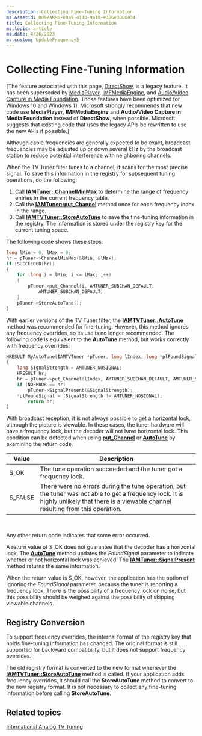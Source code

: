 ```yaml
---
description: Collecting Fine-Tuning Information
ms.assetid: 0d9ea896-e0a9-411b-9a10-e366e3686a34
title: Collecting Fine-Tuning Information
ms.topic: article
ms.date: 4/26/2023
ms.custom: UpdateFrequency5
---
```


# Collecting Fine-Tuning Information

\[The feature associated with this page, [DirectShow](/windows/win32/directshow/directshow), is a legacy feature. It has been superseded by [MediaPlayer](/uwp/api/Windows.Media.Playback.MediaPlayer), [IMFMediaEngine](/windows/win32/api/mfmediaengine/nn-mfmediaengine-imfmediaengine), and [Audio/Video Capture in Media Foundation](windows/win32/medfound/audio-video-capture-in-media-foundation). Those features have been optimized for Windows 10 and Windows 11. Microsoft strongly recommends that new code use **MediaPlayer**, **IMFMediaEngine** and **Audio/Video Capture in Media Foundation** instead of **DirectShow**, when possible. Microsoft suggests that existing code that uses the legacy APIs be rewritten to use the new APIs if possible.\]

Although cable frequencies are generally expected to be exact, broadcast frequencies may be adjusted up or down several kHz by the broadcast station to reduce potential interference with neighboring channels.

When the TV Tuner filter tunes to a channel, it scans for the most precise signal. To save this information in the registry for subsequent tuning operations, do the following:

1.  Call [**IAMTuner::ChannelMinMax**](/windows/desktop/api/Strmif/nf-strmif-iamtuner-channelminmax) to determine the range of frequency entries in the current frequency table.
2.  Call the [**IAMTuner::put\_Channel**](/windows/desktop/api/Strmif/nf-strmif-iamtuner-put_channel) method once for each frequency index in the range.
3.  Call [**IAMTVTuner::StoreAutoTune**](/windows/desktop/api/Strmif/nf-strmif-iamtvtuner-storeautotune) to save the fine-tuning information in the registry. The information is stored under the registry key for the current tuning space.

The following code shows these steps:


```C++
long lMin = 0, lMax = 0;
hr = pTuner->ChannelMinMax(&lMin, &lMax);
if (SUCCEEDED(hr))
{
    for (long i = lMin; i <= lMax; i++)
    {
        pTuner->put_Channel(i, AMTUNER_SUBCHAN_DEFAULT,
            AMTUNER_SUBCHAN_DEFAULT)
    }
    pTuner->StoreAutoTune();
}
```



With earlier versions of the TV Tuner filter, the [**IAMTVTuner::AutoTune**](/windows/desktop/api/Strmif/nf-strmif-iamtvtuner-autotune) method was recommended for fine-tuning. However, this method ignores any frequency overrides, so its use is no longer recommended. The following code is equivalent to the **AutoTune** method, but works correctly with frequency overrides:


```C++
HRESULT MyAutoTune(IAMTVTuner *pTuner, long lIndex, long *plFoundSignal)
{
    long SignalStrength = AMTUNER_NOSIGNAL;
    HRESULT hr;
    hr = pTuner->put_Channel(lIndex, AMTUNER_SUBCHAN_DEFAULT, AMTUNER_SUBCHAN_DEFAULT);
    if (NOERROR == hr)
        pTuner->SignalPresent(&SignalStrength);
    *plFoundSignal = (SignalStrength != AMTUNER_NOSIGNAL);
        return hr;
}
```



With broadcast reception, it is not always possible to get a horizontal lock, although the picture is viewable. In these cases, the tuner hardware will have a frequency lock, but the decoder will not have horizontal lock. This condition can be detected when using [**put\_Channel**](/windows/desktop/api/Strmif/nf-strmif-iamtuner-put_channel) or [**AutoTune**](/windows/desktop/api/Strmif/nf-strmif-iamtvtuner-autotune) by examining the return code.



| Value    | Description                                                                                                                                                                               |
|----------|-------------------------------------------------------------------------------------------------------------------------------------------------------------------------------------------|
| S\_OK    | The tune operation succeeded and the tuner got a frequency lock.                                                                                                                          |
| S\_FALSE | There were no errors during the tune operation, but the tuner was not able to get a frequency lock. It is highly unlikely that there is a viewable channel resulting from this operation. |



 

Any other return code indicates that some error occurred.

A return value of S\_OK does not guarantee that the decoder has a horizontal lock. The [**AutoTune**](/windows/desktop/api/Strmif/nf-strmif-iamtvtuner-autotune) method updates the *FoundSignal* parameter to indicate whether or not horizontal lock was achieved. The [**IAMTuner::SignalPresent**](/windows/desktop/api/Strmif/nf-strmif-iamtuner-signalpresent) method returns the same information.

When the return value is S\_OK, however, the application has the option of ignoring the *FoundSignal* parameter, because the tuner is reporting a frequency lock. There is the possibility of a frequency lock on noise, but this possibility should be weighed against the possibility of skipping viewable channels.

## Registry Conversion

To support frequency overrides, the internal format of the registry key that holds fine-tuning information has changed. The original format is still supported for backward compatibility, but it does not support frequency overrides.

The old registry format is converted to the new format whenever the [**IAMTVTuner::StoreAutoTune**](/windows/desktop/api/Strmif/nf-strmif-iamtvtuner-storeautotune) method is called. If your application adds frequency overrides, it should call the **StoreAutoTune** method to convert to the new registry format. It is not necessary to collect any fine-tuning information before calling **StoreAutoTune**.

## Related topics

<dl> <dt>

[International Analog TV Tuning](international-analog-tv-tuning.md)
</dt> </dl>

 

 



